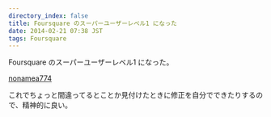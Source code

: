 ```yaml
---
directory_index: false
title: Foursquare のスーパーユーザーレベル1 になった
date: 2014-02-21 07:38 JST
tags: Foursquare
---
```


Foursquare のスーパーユーザーレベル1 になった。

[nonamea774](https://ja.foursquare.com/nonamea774)

これでちょっと間違ってるとことか見付けたときに修正を自分でできたりするので、精神的に良い。
